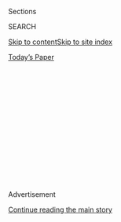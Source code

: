 <div id="app">

<div>

<div>

<div>

<div class="NYTAppHideMasthead css-1q2w90k e1suatyy0">

<div class="section css-ui9rw0 e1suatyy2">

<div class="css-eph4ug er09x8g0">

<div class="css-6n7j50">

</div>

<span class="css-1dv1kvn">Sections</span>

<div class="css-10488qs">

<span class="css-1dv1kvn">SEARCH</span>

</div>

[Skip to content](#site-content)[Skip to site index](#site-index)

</div>

<div class="css-10698na e1huz5gh0">

</div>

</div>

<div id="masthead-bar-one" class="section hasLinks css-15hmgas e1csuq9d3">

<div class="css-uqyvli e1csuq9d0">

</div>

<div class="css-1uqjmks e1csuq9d1">

</div>

<div class="css-9e9ivx">

[](https://myaccount.nytimes.com/auth/login?response_type=cookie&client_id=vi)

</div>

<div class="css-1bvtpon e1csuq9d2">

[Today’s Paper](https://www.nytimes.com/section/todayspaper)

</div>

</div>

</div>

</div>

<div data-aria-hidden="false">

<div id="site-content" role="main">

<div>

<div class="css-1aor85t" style="opacity:0.000000001;z-index:-1;visibility:hidden">

<div class="css-1hqnpie">

<div class="css-epjblv">

<span class="css-17xtcya">[Opinion](/section/opinion)</span><span class="css-x15j1o">|</span><span class="css-fwqvlz">Falling
Ill, Testing Negative</span>

</div>

<div class="css-k008qs">

<div class="css-1iwv8en">

<span class="css-18z7m18"></span>

<div>

</div>

</div>

<span class="css-1n6z4y">https://nyti.ms/2woenIU</span>

<div class="css-1705lsu">

<div class="css-4xjgmj">

<div class="css-4skfbu" role="toolbar" data-aria-label="Social Media Share buttons, Save button, and Comments Panel with current comment count" data-testid="share-tools">

  - 
  - 
  - 
  - 
    
    <div class="css-6n7j50">
    
    </div>

  - 
  - 

</div>

</div>

</div>

</div>

</div>

</div>

<div id="NYT_TOP_BANNER_REGION" class="css-13pd83m">

</div>

<div id="top-wrapper" class="css-1sy8kpn">

<div id="top-slug" class="css-l9onyx">

Advertisement

</div>

[Continue reading the main story](#after-top)

<div class="ad top-wrapper" style="text-align:center;height:100%;display:block;min-height:250px">

<div id="top" class="place-ad" data-position="top" data-size-key="top">

</div>

</div>

<div id="after-top">

</div>

</div>

<div>

<div class="css-v5btjw etb61u70">

<div class="css-v05ibm etb61u71">

[Opinion](/section/opinion)

</div>

</div>

<div id="sponsor-wrapper" class="css-1hyfx7x">

<div id="sponsor-slug" class="css-19vbshk">

Supported by

</div>

[Continue reading the main story](#after-sponsor)

<div id="sponsor" class="ad sponsor-wrapper" style="text-align:center;height:100%;display:block">

</div>

<div id="after-sponsor">

</div>

</div>

<div class="css-186x18t">

</div>

<div class="css-1vkm6nb ehdk2mb0">

# Falling Ill, Testing Negative

</div>

I had the symptoms. But did I have the coronavirus?

<div class="css-18e8msd">

<div class="css-vp77d3 epjyd6m0">

<div class="css-1p10dcb ey68jwv0" data-aria-hidden="true">

[![Ross
Douthat](https://static01.nyt.com/images/2018/04/03/opinion/ross-douthat/ross-douthat-thumbLarge.png
"Ross Douthat")](https://www.nytimes.com/by/ross-douthat)

</div>

<div class="css-1baulvz">

By [<span class="css-1baulvz last-byline" itemprop="name">Ross
Douthat</span>](https://www.nytimes.com/by/ross-douthat)

<div class="css-8atqhb">

Opinion Columnist

</div>

</div>

</div>

  - March 24, 2020

  - 
    
    <div class="css-4xjgmj">
    
    <div class="css-d8bdto" role="toolbar" data-aria-label="Social Media Share buttons, Save button, and Comments Panel with current comment count" data-testid="share-tools">
    
      - 
      - 
      - 
      - 
        
        <div class="css-6n7j50">
        
        </div>
    
      - 
      - 
    
    </div>
    
    </div>

</div>

<div class="css-79elbk" data-testid="photoviewer-wrapper">

<div class="css-z3e15g" data-testid="photoviewer-wrapper-hidden">

</div>

<div class="css-1a48zt4 ehw59r15" data-testid="photoviewer-children">

![<span class="css-cnj6d5 e1z0qqy90" itemprop="copyrightHolder"><span class="css-1ly73wi e1tej78p0">Credit...</span><span><span>Nam
Y. Huh/Associated
Press</span></span></span>](https://static01.nyt.com/images/2020/03/23/opinion/23douthatWeb/23douthatWeb-articleLarge.jpg?quality=75&auto=webp&disable=upscale)

</div>

</div>

</div>

<div class="section meteredContent css-1r7ky0e" name="articleBody" itemprop="articleBody">

<div class="css-1fanzo5 StoryBodyCompanionColumn">

<div class="css-53u6y8">

As of this writing, the United States has tested approximately 313,000
people for the coronavirus, and more than 270,000 have tested negative.
I’m one of them. Here’s my story, offered without a definite conclusion.

I traveled a lot in the weeks before America went into lockdown,
promoting a
[book](https://www.simonandschuster.com/books/The-Decadent-Society/Ross-Douthat/9781476785240)
about (aah, irony) the decadence of the developed world. I was in New
York, Washington, Boston, Los Angeles — then home to Connecticut, then
back to New York and Washington again.

I thought of myself as woke to the coronavirus: I had followed reports
from Wuhan via grainy Chinese videos and fringe alarmist Twitter, warned
skeptical relatives to stock up and prepare to bunker down, and filled
our basement shelves with rice and beans, paper towels, the works.

But I also felt, a bit idiotically, that if I was savvy enough I could
stay one step ahead of the virus — giving up handshakes early, carrying
Purell everywhere, projecting from the early case numbers to figure out
how long I could safely travel, and when the virus would explode and the
country would shut down.

</div>

</div>

<div class="css-1fanzo5 StoryBodyCompanionColumn">

<div class="css-53u6y8">

My shutdown prediction was correct: I got home and started canceling
future book events just before the lockdowns started. But the day after
my return I felt achy and strange, and the following morning I woke up
with a dry cough, tightness in my chest and pain across my lungs.

I went to the emergency room, where the doctors told me that my symptoms
and travel history made them presume I had the virus, but that I wasn’t
sick enough for them to test. They told me to self-quarantine for two
weeks, or at least until drive-through testing centers opened, and stay
away from my (eight-months pregnant) wife and kids as much as possible.

Within the same day, though, two of our kids were sick as well, with
hacking chest coughs, mild fevers and congestion. My wife had a dry
cough and body aches. So we quarantined as a family. I tried to write to
everyone I’d encountered in the previous week to let them know I was a
suspected case. And we tried to figure out how to get a test.

Over the next several days my lung pain got worse, though I never ran a
fever. I would feel short of breath after reading to the kids and
lightheaded after getting up. Talking on the phone was like running a
race. I have had one serious illness in my life and innumerable colds
and flus; none of my symptoms resembled any of those past experiences.

Three days after the E.R. visit I managed to get a doctor’s script to
test myself and my 4-year-old son (the youngest and sickest of our kids)
at the Waterbury Hospital, then the only open drive-through center in
the state. It was a surreal episode, a science-fiction scene dropped
down in a faded industrial town, with space-suited nurses and masked
doctors directing traffic while unmasked construction workers hung out
casually nearby. We rolled down our windows, they swabbed each of our
noses once, promised results in three days, and sent us on our way.

</div>

</div>

<div class="css-1fanzo5 StoryBodyCompanionColumn">

<div class="css-53u6y8">

Then we waited. Family and neighbors delivered us groceries, leaving
them on the front porch like gifts from kindly elves. The kids had a few
bad nights, then started to improve. We tried to take walks in the
neighborhood (the E.R. doctors had recommended it), but quickly found
that the narrow sidewalks required us to constantly circle away from our
neighbors, which required shouted explanations that provoked bemusement
in some cases, fright in others. So we drove instead, looking for
deserted corners of state parks, an empty greensward near a monastery,
anywhere with grass and air and little chance of human contact.

Five days went by with no test results. My symptoms stabilized,
fluctuated and then ebbed a little; my wife’s mostly went away. We had
friends in Minnesota who were having a similar experience: Their family
had been on a Disney cruise just before the lockdowns (they are True
Americans) and come back with an illness; it seemed like a flu for most
of them, but the husband, a man of very different physique and
temperament from me, had my symptoms — shortness of breath, chest
tension, windedness.

Finally, we received my results; the sample had apparently been sent to
the wrong lab and the lab had called the wrong doctor’s office to report
them. The test was negative. Trying to explain my symptoms, our doctor
speculated about flus that cause asthmatic attacks in otherwise healthy
people. But she also noted that plenty of infected people can have
negative tests from a single nose swab. (In one
[study](https://jamanetwork.com/journals/jama/fullarticle/2762997) of
Chinese patients, the nose swab detected only about 60 percent of
coronavirus cases.)

The next day our friends in Minnesota got the husband’s results. They
were negative as well.

My son’s test was delayed — another day, they said. That was three days
ago, and yesterday, as I was reading the final edit of this column, our
doctor called with the news that they were apparently unable to complete
his test because they needed to redo part of it, and they had
insufficient material from the initial swab.

So that apparently concludes our testing experience. For our family
quarantine, it’s been almost the full 14 days. I feel better, though
there are still flashes of chest pain and discomfort. My wife seems fine
now. The kids have what amounts to the remains of a cold, nothing
frightening any longer. Whether we had it or not, we appear to be coming
through OK.

*\[*[*Listen to “The Argument” podcast every Thursday morning, with Ross
Douthat, Michelle Goldberg and David
Leonhardt.*](https://www.nytimes.com/column/the-argument)*\]*

So did we have it? There are three possibilities. The first is that on
my travels I acquired a different virus, one we shared throughout our
family, that happened to mimic some of the crucial symptoms of the
coronavirus during the exact moment the outbreak accelerated.

</div>

</div>

<div class="css-1fanzo5 StoryBodyCompanionColumn">

<div class="css-53u6y8">

The second is that we all just had a normal flu, and there is some kind
of mass psychology during pandemics that makes people who fall sick with
other illnesses experience some kind of sympathetic symptomology that
mirrors the more dangerous disease.

The third possibility is that my negative results were wrong, and my
son’s test would have been positive if the testing weren’t
incompetent.

From our family’s perspective I hope it’s the third case; it would mean
that we’ve been through the Thing Itself, hopefully acquired some kind
of immunity, and can breathe a little easier as we approach the birth of
our child.

From the country’s perspective, on the other hand, it would be better if
we didn’t have it, because it would be bad news for all our containment
efforts if false negatives were plentiful.

But since we can’t know, my family will be exiting our “do we have the
coronavirus?” experience without answers, and entering back into the
same uncertainty as everybody else.

</div>

</div>

<div>

</div>

<div class="css-1fanzo5 StoryBodyCompanionColumn">

<div class="css-53u6y8">

*The Times is committed to publishing* [*a diversity of
letters*](https://www.nytimes.com/2019/01/31/opinion/letters/letters-to-editor-new-york-times-women.html)
*to the editor. We’d like to hear what you think about this or any of
our articles. Here are some*
[*tips*](https://help.nytimes.com/hc/en-us/articles/115014925288-How-to-submit-a-letter-to-the-editor)*.
And here’s our email:*
[*letters@nytimes.com*](mailto:letters@nytimes.com)*.*

*Follow The New York Times Opinion section on*
[*Facebook*](https://www.facebook.com/nytopinion)*,* [*Twitter
(@NYTOpinion)*](http://twitter.com/NYTOpinion) *and*
[*Instagram*](https://www.instagram.com/nytopinion/)*, join the Facebook
political discussion group,* [*Voting While
Female*](https://www.facebook.com/groups/votingwhilefemale/)*.*

</div>

</div>

</div>

<div>

</div>

<div>

</div>

<div>

</div>

<div>

<div id="bottom-wrapper" class="css-1ede5it">

<div id="bottom-slug" class="css-l9onyx">

Advertisement

</div>

[Continue reading the main story](#after-bottom)

<div id="bottom" class="ad bottom-wrapper" style="text-align:center;height:100%;display:block;min-height:90px">

</div>

<div id="after-bottom">

</div>

</div>

</div>

</div>

</div>

## Site Index

<div>

</div>

## Site Information Navigation

  - [© <span>2020</span> <span>The New York Times
    Company</span>](https://help.nytimes.com/hc/en-us/articles/115014792127-Copyright-notice)

<!-- end list -->

  - [NYTCo](https://www.nytco.com/)
  - [Contact
    Us](https://help.nytimes.com/hc/en-us/articles/115015385887-Contact-Us)
  - [Work with us](https://www.nytco.com/careers/)
  - [Advertise](https://nytmediakit.com/)
  - [T Brand Studio](http://www.tbrandstudio.com/)
  - [Your Ad
    Choices](https://www.nytimes.com/privacy/cookie-policy#how-do-i-manage-trackers)
  - [Privacy](https://www.nytimes.com/privacy)
  - [Terms of
    Service](https://help.nytimes.com/hc/en-us/articles/115014893428-Terms-of-service)
  - [Terms of
    Sale](https://help.nytimes.com/hc/en-us/articles/115014893968-Terms-of-sale)
  - [Site Map](https://spiderbites.nytimes.com)
  - [Help](https://help.nytimes.com/hc/en-us)
  - [Subscriptions](https://www.nytimes.com/subscription?campaignId=37WXW)

</div>

</div>

</div>

</div>
